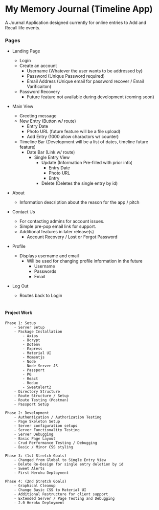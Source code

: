 # My Memory Journal (Timeline App)

A Journal Application designed currently for online entries to Add and Recall life events.

### Pages
+ Landing Page
    - Login
    - Create an account
        - Username (Whatever the user wants to be addressed by)
        - Password (Unique Password required)
        - Email Address (Unique email for password recover / Email Varificaiton)
    - Password Recovery
        - Future feature not available during development (coming soon)

+ Main View
    - Greeting message
    - New Entry (Button w/ route)
        - Entry Date
        - Photo URL (future feature will be a file upload)
        - Add Entry (1000 allow charactors w/ counter)
    - Timeline Bar (Development will be a list of dates, timeline future feature)
        - Date Bar (Link w/ route)
            - Single Entry View
                - Update (Information Pre-filled with prior info)
                    - Entry Date
                    - Photo URL
                    - Entry
                - Delete (Deletes the single entry by id)

+ About
    - Information description about the reason for the app / pitch

+ Contact Us
    - For contacting admins for account issues.
    - Simple pre-pop email link for support. 
    - Additional features in later release(s)
        - Account Recovery / Lost or Forgot Password

+ Profile
    - Displays username and email
        - Will be used for changing profile information in the future
            - Username
            - Passwords
            - Email

+ Log Out
    - Routes back to Login

#

#### Project Work

```
Phase 1: Setup
    - Server Setup
    - Package Installation
        - Axios
        - Bcrypt
        - Dotenv
        - Express
        - Material UI
        - Momentjs
        - Node
        - Node Server JS
        - Passport
        - PG
        - React
        - Redux
        - Sweetalert2
    - Directory Structure
    - Route Structure / Setup
    - Route Testing (Postman)
    - Passport Setup

Phase 2: Development
    - Authentication / Authorization Testing
    - Page Skeleton Setup
    - Server configuration setups
    - Server Functionality Testing
    - Server Debugging
    - Basic Page Layout
    - Crud Performance Testing / Debugging
    - Basic / Minor CSS styling

Phase 3: (1st Stretch Goals)
    - Changed from Global to Single Entry View
    - Delete Re-Design for single entry deletion by id
    - Sweet Alerts
    - First Heroku Deployment

Phase 4: (2nd Stretch Goals)
    - Graphical Cleanup
    - Change Basic CSS to Material UI
    - Additional Restructure for client support
    - Extended Server / Page Testing and Debugging
    - 2.0 Heroku Deployment
```